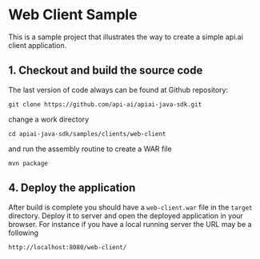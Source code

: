 # Web Client Sample

This is a sample project that illustrates the way to create a simple api.ai
client application.

## 1. Checkout and build the source code

The last version of code always can be found at Github repository:

    git clone https://github.com/api-ai/apiai-java-sdk.git

change a work directory

    cd apiai-java-sdk/samples/clients/web-client

and run the assembly routine to create a WAR file

    mvn package

## 4. Deploy the application

After build is complete you should have a `web-client.war` file in the `target`
directory. Deploy it to server and open the deployed application in your browser. For instance if
you have a local running server the URL may be a following

    http://localhost:8080/web-client/

